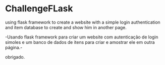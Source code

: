 # ChallengeFLask
using flask framework to create a website with a simple login authentication and item database to create and show him in another page.

-Usando flask framework para criar um website com autenticação de login simoles e um banco de dados de itens para criar e amostrar ele em outra página.-

obrigado.
